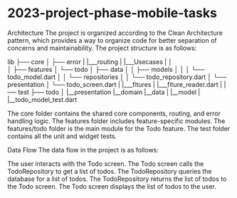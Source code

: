 # 2023-project-phase-mobile-tasks

Architecture
The project is organized according to the Clean Architecture pattern, which provides a way to organize code for better separation of concerns and maintainability. The project structure is as follows:

lib
├── core
│  ├── error
|  |___routing 
|  |___Usecases
|
│   
│ 
├── features
│   └── todo
│       ├── data
│       │   ├── models
│       │   │   └── todo_model.dart
│       │   └── repositories
│       │       └── todo_repository.dart
│       └── presentation
│           └── todo_screen.dart
|
|___fitures
|     |___fiture_reader.dart
|
|── test
    ├── todo
    │   |__presentation
        |__domain
        |__data
            |
            |__model
                |
                |__todo_model_test.dart

        
The core folder contains the shared core components, routing, and error handling logic. The features folder includes feature-specific modules. The features/todo folder is the main module for the Todo feature. The test folder contains all the unit and widget tests.

Data Flow
The data flow in the project is as follows:

The user interacts with the Todo screen.
The Todo screen calls the TodoRepository to get a list of todos.
The TodoRepository queries the database for a list of todos.
The TodoRepository returns the list of todos to the Todo screen.
The Todo screen displays the list of todos to the user.

